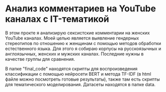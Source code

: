 
# Анализ комментариев на YouTube каналах с IT-тематикой

В этом прокте я анализирую сексистские комментарии на женских YouTube каналах. Моей целью является выявление гендерных стереотипов по отношению к женщинам с помощью методов обработки естественного языка. Для этого я собираю корпусы на русскоязычных и англоязычных, женских и мужских каналах. Последние нужны в качестве группы для сравнения.

В папке "final_code" находятся скрипты для воспроизведения классификации с помощью нейросети BERT и метода TF-IDF (в html файле можно посмотреть готовые результаты), также там есть скрипты для тематического моделирования. Датасеты находятся в папке data.
